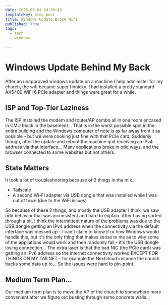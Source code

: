 ```yaml
---
date: 2025-06-01 14:30:43
templateKey: blog-post
title: Windows Update Broke Wifi
published: True
tags:
  - tech
  - windows

---
```


# Windows Update Behind My Back

After an unapproved windows update on a machine I help administer for my church, the wifi
became super finnicky. I had installed a pretty standard AX5400 WiFi 6 PCIe
adapter and things were great for a while.

## ISP and Top-Tier Laziness

The ISP installed the modem and router/AP combo all in one room encased in CMU block in the basement...
That is in the worst possible spot in the entire building and the Windows
computer of note is as far away from it as possible - but we were cooking just fine with that PCIe card. 
Suddenly though, after the update and reboot the machine quit receiving an IPv4
address via that interface... Many applications broke in odd ways, and the
browser connected to some websites but not others. 

## State Matters

It took a lot of troubleshooting because of 2 things in the mix...

* Tailscale
* A second Wi-Fi adapter via USB dongle that was installed while I was out of town (due to the WiFi issues)

So because of these 2 things, and mostly the USB adapter I think, we saw odd
behavior that was inconsistent and hard to explain. After having sorted through a bit, I think the intermittent nature of the problems was due to the USB dongle getting an IPv4 address when the connectivity via the default interface was messed up - I can't claim to know if or how Windows would handle this, but it's the only thing that makes sense to me as to why some of the appliations would work and then randomly fail - it's the USB dongle losing connection... The extra layer is that the bad NIC (the PCIe card) was getting an IPv6 address so the internet connectivity worked EXCEPT FOR THINGS ON MY TAILNET - for example the Nextcloud instance the church backs some data up to... So the issues were hard to pin-point.

## Medium Term Plan...

Our medium term plan is to move the AP of the church to somewhere more
convenient after we figure out busting through some concrete walls...

